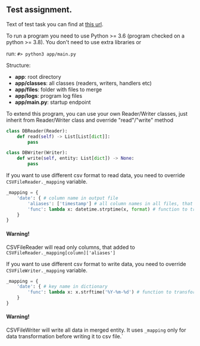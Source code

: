 ## Test assignment.
Text of test task you can find at [this url](https://gist.github.com/Attumm/3927bfab39b32d401dc0a4ca8db995bd#file-bank1-csv).

To run a program you need to use Python >= 3.6 (program checked on a python >= 3.8).
You don't need to use extra libraries or 

run:
`#> python3 app/main.py`

Structure:
- **app**: root directory
- **app/classes**: all classes (readers, writers, handlers etc)
- **app/files**: folder with files to merge
- **app/logs**: program log files
- **app/main.py**: startup endpoint

To extend this program, you can use your own Reader/Writer classes, just inherit from Reader/Writer class and override "read"/"write" method
```python
class DBReader(Reader):
    def read(self) -> List[List[dict]]:
        pass

class DBWriter(Writer):
    def write(self, entity: List[dict]) -> None:
        pass
```

If you want to use different csv format to read data, you need to override `CSVFileReader._mapping` variable.
```python
_mapping = {
    'date': { # column name in output file 
        'aliases': ['timestamp'] # all column names in all files, that contains this format
        'func': lambda x: datetime.strptime(x, format) # function to transform data while read
    }
}
```
#### Warning!
CSVFileReader will read only columns, that added to `CSVFileReader._mapping[column]['aliases']`

If you want to use different csv format to write data, you need to override `CSVFileWriter._mapping` variable.
```python
_mapping = {
    'date': { # key name in dictionary 
        'func': lambda x: x.strftime('%Y-%m-%d') # function to transform data before writing
    }
}
```
#### Warning!
CSVFileWriter will write all data in merged entity. It uses `_mapping` only for data transformation before writing it to csv file.`
